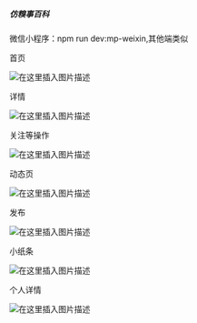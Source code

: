 ##### 仿糗事百科

微信小程序：npm run dev:mp-weixin,其他端类似

首页

![在这里插入图片描述](https://img-blog.csdnimg.cn/20200512085413582.gif)

详情

![在这里插入图片描述](https://img-blog.csdnimg.cn/20200512085530899.gif)

关注等操作

![在这里插入图片描述](https://img-blog.csdnimg.cn/20200512085550278.gif)

动态页

![在这里插入图片描述](https://img-blog.csdnimg.cn/20200512085606186.gif)

发布

![在这里插入图片描述](https://img-blog.csdnimg.cn/20200512085620969.gif)

小纸条

![在这里插入图片描述](https://img-blog.csdnimg.cn/20200512085637458.gif)

个人详情

![在这里插入图片描述](https://img-blog.csdnimg.cn/20200512085647537.png?x-oss-process=image/watermark,type_ZmFuZ3poZW5naGVpdGk,shadow_10,text_aHR0cHM6Ly9ibG9nLmNzZG4ubmV0L2J5NjY3MTcxNQ==,size_16,color_FFFFFF,t_70)
